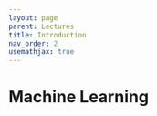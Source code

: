 ```yaml
---
layout: page
parent: Lectures
title: Introduction
nav_order: 2
usemathjax: true
---
```


# Machine Learning
